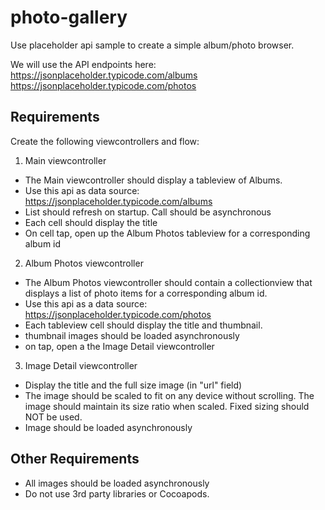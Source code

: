 # photo-gallery
Use placeholder api sample to create a simple album/photo browser.

We will use the API endpoints here:
https://jsonplaceholder.typicode.com/albums
https://jsonplaceholder.typicode.com/photos

Requirements
-------------------- 
Create the following viewcontrollers and flow:

1. Main viewcontroller 
- The Main viewcontroller should display a tableview of Albums.  
- Use this api as data source: https://jsonplaceholder.typicode.com/albums
- List should refresh on startup.  Call should be asynchronous
- Each cell should display the title
- On cell tap, open up the Album Photos tableview for a corresponding album id

2. Album Photos viewcontroller 
- The Album Photos viewcontroller should contain a collectionview that displays a list of photo items for a corresponding album id.  
- Use this api as a data source: https://jsonplaceholder.typicode.com/photos
- Each tableview cell should display the title and thumbnail.  
- thumbnail images should be loaded asynchronously
- on tap, open a the Image Detail viewcontroller

3. Image Detail viewcontroller
- Display the title and the full size image (in "url" field)
- The image should be scaled to fit on any device without scrolling.  The image should maintain its size ratio when scaled.  Fixed sizing should NOT be used.
- Image should be loaded asynchronously


Other Requirements
--------------------------
- All images should be loaded asynchronously
- Do not use 3rd party libraries or Cocoapods.
